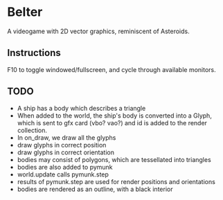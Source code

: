# Belter

A videogame with 2D vector graphics, reminiscent of Asteroids.

## Instructions

F10 to toggle windowed/fullscreen, and cycle through available monitors.

## TODO

* A ship has a body which describes a triangle
* When added to the world, the ship's body is converted into a Glyph,
  which is sent to gfx card (vbo? vao?) and id is added to the render
  collection.
* In on_draw, we draw all the glyphs
* draw glyphs in correct position
* draw glyphs in correct orientation
* bodies may consist of polygons, which are tessellated into triangles
* bodies are also added to pymunk
* world.update calls pymunk.step
* results of pymunk.step are used for render positions and orientations
* bodies are rendered as an outline, with a black interior

